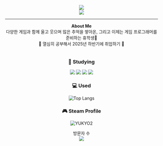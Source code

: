 <div align="center">
  <img src="https://readme-typing-svg.demolab.com?font=Modak&size=40&duration=3000&pause=800&color=EEEEEE&center=true&vCenter=true&width=500&lines=Hej%2C+v%C3%A4rlden!+Jag+heter+Jia!;Hello%2C+World!+I'm+Jia!](https://readme-typing-svg.demolab.com?font=Modak&size=50&pause=1000&color=DDCCEE&center=true&vCenter=true&width=435&lines=Welcome+To" /> <br>
  <img src="https://readme-typing-svg.demolab.com?font=Modak&size=40&duration=3000&pause=800&color=EEEEEE&center=true&vCenter=true&width=500&lines=Hej%2C+v%C3%A4rlden!+Jag+heter+Jia!;Hello%2C+World!+I'm+Jia!](https://readme-typing-svg.demolab.com?font=Modak&size=50&pause=1000&color=DDCCEE&center=true&vCenter=true&width=435&lines=Welcome+To](https://readme-typing-svg.demolab.com?font=Modak&size=45&pause=1000&color=BBBBDD&center=true&vCenter=true&width=435&lines=!+Yugyeong+Github+!" /><br>

---  

<strong>About Me</strong><br>
다양한 게임과 함께 울고 웃으며 많은 추억을 쌓아온, 그리고 이제는 게임 프로그래머를 준비하는 휴학생🐣<br>
🥊 열심히 공부해서 2025년 하반기에 취업하기 🥊
<br><br>

### 📖 Studying
<img src="https://img.shields.io/badge/C++-00599C?style=flat&logo=cplusplus&logoColor=FFFFFF">
<img src="https://img.shields.io/badge/VisualStudio-5C2D91?style=flat-square&logo=visualstudio&logoColor=white"/> 
<img src="https://img.shields.io/badge/DirectX-1177AA?style=flat-square&logo=&logoColor=white"/> 
<img src="https://img.shields.io/badge/WIN_API-0078D6?style=flat-square&logo=windows&logoColor=white"/> 

### 💻 Used
![Top Langs](https://github-readme-stats.vercel.app/api/top-langs/?username=YUgyeong-Choi&layout=compact&theme=onedark)
  
### 🎮 Steam Profile
![YUKYO2](https://steam-stat.vercel.app/api?profileName=YuKyo2)


방문자 수  
<a href="https://github.com/YUgyeong-Choi"><img src="https://hits.seeyoufarm.com/api/count/incr/badge.svg?url=https%3A%2F%2Fgithub.com%2FYUgyeong-Choi&count_bg=%23000000&title_bg=%23000000&icon=github.svg&icon_color=%23E7E7E7&title=Github&edge_flat=false"/></a>

</div>
